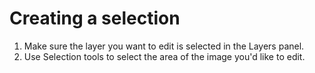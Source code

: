 # Creating a selection

1. Make sure the layer you want to edit is selected in the Layers panel.
2. Use Selection tools to select the area of the image you'd like to edit.